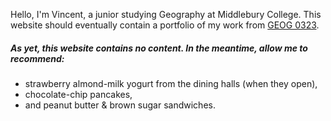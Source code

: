 
Hello, I'm Vincent, a junior studying Geography at Middlebury College. This website should eventually contain a portfolio of my work from [GEOG 0323](https://gis4dev.github.io).

##### As yet, this website contains no content. In the meantime, allow me to recommend: 

 * strawberry almond-milk yogurt from the dining halls (when they open),
 * chocolate-chip pancakes,
 * and peanut butter & brown sugar sandwiches. 
